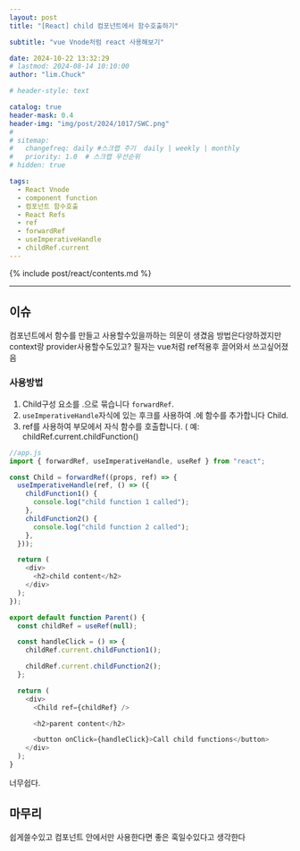```yaml
---
layout: post
title: "[React] child 컴포넌트에서 함수호출하기"

subtitle: "vue Vnode처럼 react 사용해보기"

date: 2024-10-22 13:32:29
# lastmod: 2024-08-14 10:10:00
author: "lim.Chuck"

# header-style: text

catalog: true
header-mask: 0.4
header-img: "img/post/2024/1017/SWC.png"
#
# sitemap:
#   changefreq: daily #스크랩 주기  daily | weekly | monthly
#   priority: 1.0  # 스크랩 우선순위
# hidden: true

tags:
  - React Vnode
  - component function
  - 컴포넌트 함수호출
  - React Refs
  - ref
  - forwardRef
  - useImperativeHandle
  - childRef.current
---
```


{% include post/react/contents.md %}

---

## 이슈

컴포넌트에서 함수를 만들고 사용할수있을까하는 의문이 생겼음 방법은다양하겠지만 context랑 provider사용할수도있고? 필자는 vue처럼 ref적용후 끌어와서 쓰고싶어졌음

### 사용방법

1. Child구성 요소를 .으로 묶습니다 `forwardRef`.
1. `useImperativeHandle`자식에 있는 후크를 사용하여 .에 함수를 추가합니다 Child.
1. ref를 사용하여 부모에서 자식 함수를 호출합니다. ( 예: childRef.current.childFunction()

```js
//app.js
import { forwardRef, useImperativeHandle, useRef } from "react";

const Child = forwardRef((props, ref) => {
  useImperativeHandle(ref, () => ({
    childFunction1() {
      console.log("child function 1 called");
    },
    childFunction2() {
      console.log("child function 2 called");
    },
  }));

  return (
    <div>
      <h2>child content</h2>
    </div>
  );
});

export default function Parent() {
  const childRef = useRef(null);

  const handleClick = () => {
    childRef.current.childFunction1();

    childRef.current.childFunction2();
  };

  return (
    <div>
      <Child ref={childRef} />

      <h2>parent content</h2>

      <button onClick={handleClick}>Call child functions</button>
    </div>
  );
}
```

너무쉽다.

## 마무리

쉽게쓸수있고 컴포넌트 안에서만 사용한다면 좋은 훅일수있다고 생각한다

